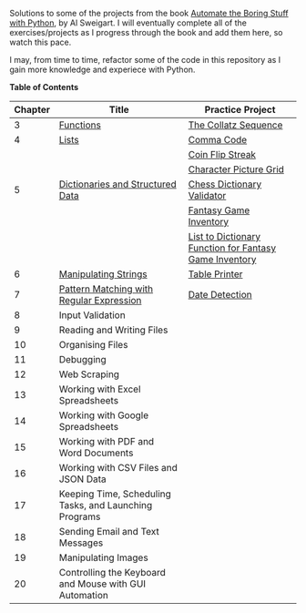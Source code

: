 Solutions to some of the projects from the book <a href="https://automatetheboringstuff.com/">Automate the Boring Stuff with Python</a>, by Al Sweigart.  I will eventually complete all of the exercises/projects as I progress through the book and add them here, so watch this pace.

I may, from time to time, refactor some of the code in this repository as I gain more knowledge and experiece with Python.

**Table of Contents**

| **Chapter** 	| **Title**                                                                                                                                                 	| **Practice Project**                                                                                                                                                                                     	|
|-------------	|-----------------------------------------------------------------------------------------------------------------------------------------------------------	|----------------------------------------------------------------------------------------------------------------------------------------------------------------------------------------------------------	|
|      3      	| [Functions](https://github.com/g-ung/project-level-up/tree/main/automate-the-boring-stuff-with-python-SOLUTIONS/Chapter_3)                                	| [The Collatz Sequence](https://github.com/g-ung/project-level-up/blob/main/automate-the-boring-stuff-with-python-SOLUTIONS/Chapter_3/collatz.py)                                                         	|
|      4      	| [Lists](https://github.com/g-ung/project-level-up/tree/main/automate-the-boring-stuff-with-python-SOLUTIONS/Chapter_4)                                    	| [Comma Code](https://github.com/g-ung/project-level-up/blob/main/automate-the-boring-stuff-with-python-SOLUTIONS/Chapter_4/comma.py)                                                                     	|
|             	|                                                                                                                                                           	| [Coin Flip Streak](https://github.com/g-ung/project-level-up/blob/main/automate-the-boring-stuff-with-python-SOLUTIONS/Chapter_4/coin_flip_streaks.py)                                                   	|
|             	|                                                                                                                                                           	| [Character Picture Grid](https://github.com/g-ung/project-level-up/blob/main/automate-the-boring-stuff-with-python-SOLUTIONS/Chapter_4/character_grid_picture.py)                                        	|
|      5      	| [Dictionaries and Structured Data](https://github.com/g-ung/project-level-up/tree/main/automate-the-boring-stuff-with-python-SOLUTIONS/Chapter_5)         	| [Chess Dictionary Validator](https://github.com/g-ung/project-level-up/blob/main/automate-the-boring-stuff-with-python-SOLUTIONS/Chapter_5/chess_dict_validator.py)                                      	|
|             	|                                                                                                                                                           	| [Fantasy Game Inventory](https://github.com/g-ung/project-level-up/blob/main/automate-the-boring-stuff-with-python-SOLUTIONS/Chapter_5/fantasy_game_inventory.py)                                        	|
|             	|                                                                                                                                                           	| [List to Dictionary Function for Fantasy Game Inventory](https://github.com/g-ung/project-level-up/blob/main/automate-the-boring-stuff-with-python-SOLUTIONS/Chapter_5/list_to_dict_fantasy_game_inv.py) 	|
|      6      	| [Manipulating Strings](https://github.com/g-ung/project-level-up/tree/main/automate-the-boring-stuff-with-python-SOLUTIONS/Chapter_6)                     	| [Table Printer](https://github.com/g-ung/project-level-up/blob/main/automate-the-boring-stuff-with-python-SOLUTIONS/Chapter_6/print_table.py)                                                             	|
|      7      	| [Pattern Matching with Regular Expression](https://github.com/g-ung/project-level-up/tree/main/automate-the-boring-stuff-with-python-SOLUTIONS/Chapter_7) 	| [Date Detection](https://github.com/g-ung/project-level-up/blob/main/automate-the-boring-stuff-with-python-SOLUTIONS/Chapter_7/date_detection.py)                                                        	|
|      8      	| Input Validation                                                                                                                                          	|                                                                                                                                                                                                          	|
|      9      	| Reading and Writing Files                                                                                                                                 	|                                                                                                                                                                                                          	|
|      10     	| Organising Files                                                                                                                                          	|                                                                                                                                                                                                          	|
|      11     	| Debugging                                                                                                                                                	|                                                                                                                                                                                                          	|
|      12     	| Web Scraping                                                                                                                                              	|                                                                                                                                                                                                          	|
|      13     	| Working with Excel Spreadsheets                                                                                                                           	|                                                                                                                                                                                                          	|
|      14     	| Working with Google Spreadsheets                                                                                                                          	|                                                                                                                                                                                                          	|
|      15     	| Working with PDF and Word Documents                                                                                                                       	|                                                                                                                                                                                                          	|
|      16     	| Working with CSV Files and JSON Data                                                                                                                      	|                                                                                                                                                                                                          	|
|      17     	| Keeping Time, Scheduling Tasks, and Launching Programs                                                                                                    	|                                                                                                                                                                                                          	|
|      18     	| Sending Email and Text Messages                                                                                                                           	|                                                                                                                                                                                                          	|
|      19     	| Manipulating Images                                                                                                                                       	|                                                                                                                                                                                                          	|
|      20     	| Controlling the Keyboard and Mouse with GUI Automation                                                                                                    	|                                                                                                                                                                                                          	|
